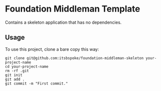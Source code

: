 # Foundation Middleman Template

Contains a skeleton application that has no dependencies.

## Usage

To use this project, clone a bare copy this way:

```
git clone git@github.com:itsbspoke/foundation-middleman-skeleton your-project-name
cd your-project-name
rm -rf .git
git init
git add .
git commit -m "First commit."
```